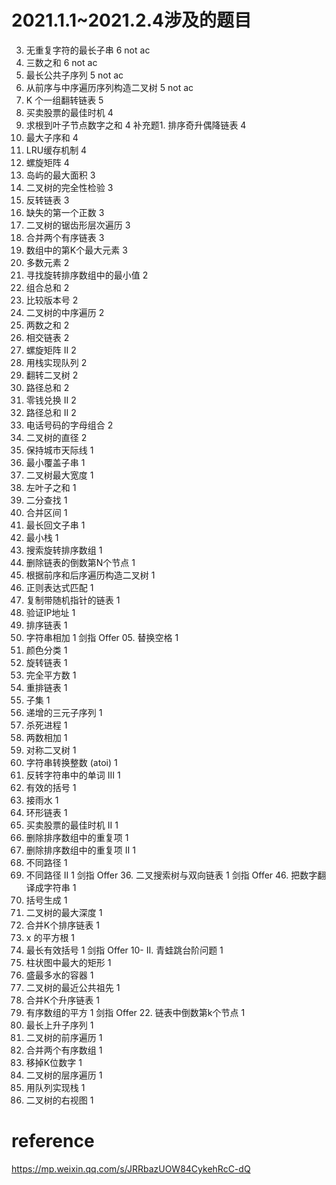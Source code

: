 # 2021.1.1~2021.2.4涉及的题目


3. 无重复字符的最长子串	6   not ac
15. 三数之和	6   not ac
1143. 最长公共子序列	5 not ac
105. 从前序与中序遍历序列构造二叉树	5 not ac
25. K 个一组翻转链表	5
121. 买卖股票的最佳时机	4
129. 求根到叶子节点数字之和	4
补充题1. 排序奇升偶降链表	4
53. 最大子序和	4
146. LRU缓存机制	4
54. 螺旋矩阵	4
695. 岛屿的最大面积	3
958. 二叉树的完全性检验	3
206. 反转链表	3
41. 缺失的第一个正数	3
103. 二叉树的锯齿形层次遍历	3
21. 合并两个有序链表	3
215. 数组中的第K个最大元素	3
169. 多数元素	2
153. 寻找旋转排序数组中的最小值	2
39. 组合总和	2
165. 比较版本号	2
94. 二叉树的中序遍历	2
1. 两数之和	2
160. 相交链表	2
59. 螺旋矩阵 II	2
232. 用栈实现队列	2
226. 翻转二叉树	2
112. 路径总和	2
518. 零钱兑换 II	2
113. 路径总和 II	2
17. 电话号码的字母组合	2
543. 二叉树的直径	2
807. 保持城市天际线	1
76. 最小覆盖子串	1
662. 二叉树最大宽度	1
404. 左叶子之和	1
704. 二分查找	1
56. 合并区间	1
5. 最长回文子串	1
155. 最小栈	1
33. 搜索旋转排序数组	1
19. 删除链表的倒数第N个节点	1
889. 根据前序和后序遍历构造二叉树	1
10. 正则表达式匹配	1
138. 复制带随机指针的链表	1
468. 验证IP地址	1
148. 排序链表	1
415. 字符串相加	1
剑指 Offer 05. 替换空格	1
75. 颜色分类	1
61. 旋转链表	1
279. 完全平方数	1
143. 重排链表	1
78. 子集	1
334. 递增的三元子序列	1
582. 杀死进程	1
2. 两数相加	1
101. 对称二叉树	1
8. 字符串转换整数 (atoi)	1
557. 反转字符串中的单词 III	1
20. 有效的括号	1
42. 接雨水	1
141. 环形链表	1
122. 买卖股票的最佳时机 II	1
26. 删除排序数组中的重复项	1
80. 删除排序数组中的重复项 II	1
62. 不同路径	1
63. 不同路径 II	1
剑指 Offer 36. 二叉搜索树与双向链表	1
剑指 Offer 46. 把数字翻译成字符串	1
22. 括号生成	1
104. 二叉树的最大深度	1
23. 合并K个排序链表	1
69. x 的平方根	1
32. 最长有效括号	1
剑指 Offer 10- II. 青蛙跳台阶问题	1
84. 柱状图中最大的矩形	1
11. 盛最多水的容器	1
236. 二叉树的最近公共祖先	1
23. 合并K个升序链表	1
977. 有序数组的平方	1
剑指 Offer 22. 链表中倒数第k个节点	1
300. 最长上升子序列	1
144. 二叉树的前序遍历	1
88. 合并两个有序数组	1
402. 移掉K位数字	1
102. 二叉树的层序遍历	1
225. 用队列实现栈	1
199. 二叉树的右视图	1


# reference
https://mp.weixin.qq.com/s/JRRbazUOW84CykehRcC-dQ
